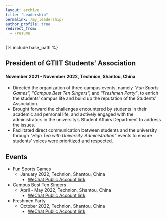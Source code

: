 ```yaml
---
layout: archive
title: "Leadership"
permalink: /my_leadership/
author_profile: true
redirect_from:
  - /resume
---
```


{% include base_path %}

## President of GTIIT Students' Association
#### November 2021 - November 2022, Technion, Shantou, China
* Directed the organization of three campus events, namely *"Fun Sports Games", "Campus Best Ten Singers",* and *"Freshmen Party"*, to enrich the students' campus life and build up the reputation of the Students' Association.
* Brought forward the challenges encountered by students in their academic and personal life, and actively engaged with the administrators in the university’s Student Affairs Department to address the issues.
* Facilitated direct communication between students and the university through *"High Tea with University Administration"* events to ensure students' voices were prioritized and respected.

## Events
* Fun Sports Games
  * January 2022, Technion, Shantou, China
    * [WeChat Public Account link](https://mp.weixin.qq.com/s/0wwpUg33mUEVfU1WiYf-bQ)
* Campus Best Ten Singers
  * April - May 2022, Technion, Shantou, China
    * [WeChat Public Account link](https://mp.weixin.qq.com/s/Ry10enBLIJnDekFFct0Xjw)
* Freshmen Party
  * October 2022, Technion, Shantou, China
    * [WeChat Public Account link](https://mp.weixin.qq.com/s/sUvy11gAss8hWWO-mM-M3g)